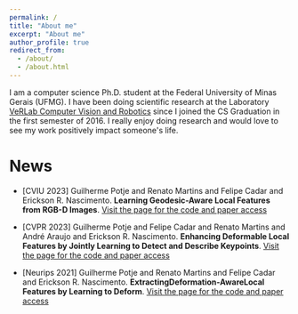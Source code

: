 ```yaml
---
permalink: /
title: "About me"
excerpt: "About me"
author_profile: true
redirect_from: 
  - /about/
  - /about.html
---
```


I am a computer science Ph.D. student at the Federal University of Minas Gerais (UFMG). I have been doing scientific research at the Laboratory [VeRLab Computer Vision and Robotics](https://www.verlab.dcc.ufmg.br/) since I joined the CS Graduation in the first semester of 2016. I really enjoy doing research and would love to see my work positively impact someone's life.

News
======

- [CVIU 2023] Guilherme Potje and Renato Martins and Felipe Cadar and Erickson R. Nascimento. __Learning Geodesic-Aware Local Features from RGB-D Images__. [Visit the page for the code and paper access](https://eucadar.com/publication/cviu2023)

- [CVPR 2023] Guilherme Potje and Felipe Cadar and Renato Martins and André Araujo and Erickson R. Nascimento. __Enhancing Deformable Local Features by Jointly Learning to Detect and Describe Keypoints__. [Visit the page for the code and paper access](https://eucadar.com/publication/cvpr2023)

- [Neurips 2021] Guilherme Potje and Renato Martins and Felipe Cadar and Erickson R. Nascimento. __ExtractingDeformation-AwareLocal Features by Learning to Deform__. [Visit the page for the code and paper access](https://felipecadar.github.io/publication/neurips2021)

